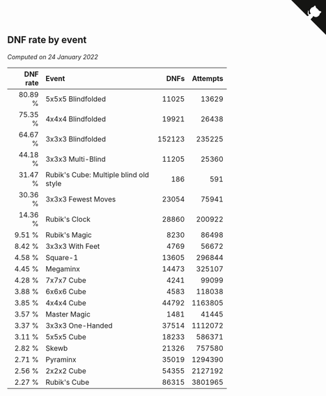 ## DNF rate by event

*Computed on 24 January 2022*

| DNF rate | Event | DNFs | Attempts |
| ---: | :--- | ---: | ---: |
| 80.89 % | 5x5x5 Blindfolded | 11025 | 13629 |
| 75.35 % | 4x4x4 Blindfolded | 19921 | 26438 |
| 64.67 % | 3x3x3 Blindfolded | 152123 | 235225 |
| 44.18 % | 3x3x3 Multi-Blind | 11205 | 25360 |
| 31.47 % | Rubik's Cube: Multiple blind old style | 186 | 591 |
| 30.36 % | 3x3x3 Fewest Moves | 23054 | 75941 |
| 14.36 % | Rubik's Clock | 28860 | 200922 |
| 9.51 % | Rubik's Magic | 8230 | 86498 |
| 8.42 % | 3x3x3 With Feet | 4769 | 56672 |
| 4.58 % | Square-1 | 13605 | 296844 |
| 4.45 % | Megaminx | 14473 | 325107 |
| 4.28 % | 7x7x7 Cube | 4241 | 99099 |
| 3.88 % | 6x6x6 Cube | 4583 | 118038 |
| 3.85 % | 4x4x4 Cube | 44792 | 1163805 |
| 3.57 % | Master Magic | 1481 | 41445 |
| 3.37 % | 3x3x3 One-Handed | 37514 | 1112072 |
| 3.11 % | 5x5x5 Cube | 18233 | 586371 |
| 2.82 % | Skewb | 21326 | 757580 |
| 2.71 % | Pyraminx | 35019 | 1294390 |
| 2.56 % | 2x2x2 Cube | 54355 | 2127192 |
| 2.27 % | Rubik's Cube | 86315 | 3801965 |


<a href="https://github.com/jonatanklosko/wca_statistics" class="github-corner" aria-label="View source on Github"><svg width="80" height="80" viewBox="0 0 250 250" style="fill:#151513; color:#fff; position: absolute; top: 0; border: 0; right: 0;" aria-hidden="true"><path d="M0,0 L115,115 L130,115 L142,142 L250,250 L250,0 Z"></path><path d="M128.3,109.0 C113.8,99.7 119.0,89.6 119.0,89.6 C122.0,82.7 120.5,78.6 120.5,78.6 C119.2,72.0 123.4,76.3 123.4,76.3 C127.3,80.9 125.5,87.3 125.5,87.3 C122.9,97.6 130.6,101.9 134.4,103.2" fill="currentColor" style="transform-origin: 130px 106px;" class="octo-arm"></path><path d="M115.0,115.0 C114.9,115.1 118.7,116.5 119.8,115.4 L133.7,101.6 C136.9,99.2 139.9,98.4 142.2,98.6 C133.8,88.0 127.5,74.4 143.8,58.0 C148.5,53.4 154.0,51.2 159.7,51.0 C160.3,49.4 163.2,43.6 171.4,40.1 C171.4,40.1 176.1,42.5 178.8,56.2 C183.1,58.6 187.2,61.8 190.9,65.4 C194.5,69.0 197.7,73.2 200.1,77.6 C213.8,80.2 216.3,84.9 216.3,84.9 C212.7,93.1 206.9,96.0 205.4,96.6 C205.1,102.4 203.0,107.8 198.3,112.5 C181.9,128.9 168.3,122.5 157.7,114.1 C157.9,116.9 156.7,120.9 152.7,124.9 L141.0,136.5 C139.8,137.7 141.6,141.9 141.8,141.8 Z" fill="currentColor" class="octo-body"></path></svg></a><style>.github-corner:hover .octo-arm{animation:octocat-wave 560ms ease-in-out}@keyframes octocat-wave{0%,100%{transform:rotate(0)}20%,60%{transform:rotate(-25deg)}40%,80%{transform:rotate(10deg)}}@media (max-width:500px){.github-corner:hover .octo-arm{animation:none}.github-corner .octo-arm{animation:octocat-wave 560ms ease-in-out}}</style>

